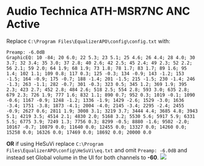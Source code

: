 # Audio Technica ATH-MSR7NC ANC Active
Replace `C:\Program Files\EqualizerAPO\config\config.txt` with:
```
Preamp: -6.0dB
GraphicEQ: 10 -84; 20 6.0; 22 5.3; 23 5.1; 25 4.6; 26 4.4; 28 4.0; 30 3.7; 32 3.4; 35 3.0; 37 2.8; 40 2.6; 42 2.5; 45 2.4; 49 2.3; 52 2.2; 56 2.1; 59 2.0; 64 1.9; 68 1.9; 73 1.8; 78 1.7; 83 1.7; 89 1.6; 95 1.4; 102 1.1; 109 0.8; 117 0.3; 125 -0.3; 134 -0.9; 143 -1.2; 153 -1.5; 164 -0.9; 175 -0.7; 188 -1.4; 201 -1.5; 215 -1.5; 230 -1.4; 246 -1.3; 263 -1.1; 282 -0.7; 301 -0.3; 323 0.5; 345 1.2; 369 1.9; 395 2.3; 423 2.7; 452 2.8; 484 2.6; 518 2.5; 554 2.8; 593 3.0; 635 2.8; 679 2.3; 726 1.9; 777 1.6; 832 1.1; 890 0.7; 952 0.3; 1019 -0.1; 1090 -0.6; 1167 -0.9; 1248 -1.2; 1336 -1.9; 1429 -2.6; 1529 -3.0; 1636 -3.4; 1751 -3.8; 1873 -4.1; 2004 -4.0; 2145 -3.4; 2295 -2.4; 2455 -0.9; 2627 0.6; 2811 1.9; 3008 3.1; 3219 3.7; 3444 4.4; 3685 4.8; 3943 5.1; 4219 3.5; 4514 2.1; 4830 2.0; 5168 3.2; 5530 5.6; 5917 5.9; 6331 5.5; 6775 3.9; 7249 1.3; 7756 0.3; 8299 -0.5; 8880 -1.6; 9502 -2.0; 10167 -0.7; 10879 0.0; 11640 0.0; 12455 0.0; 13327 0.0; 14260 0.0; 15258 0.0; 16326 0.0; 17469 0.0; 18692 0.0; 20000 0.0
```
**OR** if using HeSuVi replace `C:\Program Files\EqualizerAPO\config\HeSuVi\eq.txt` and omit `Preamp: -6.0dB` and instead set Global volume in the UI for both channels to **-60**.
![](https://raw.githubusercontent.com/jaakkopasanen/AutoEq/master/results/Innerfidelity%202017/innerfidelity/onear/Audio%20Technica%20ATH-MSR7NC%20ANC%20Active/Audio%20Technica%20ATH-MSR7NC%20ANC%20Active.png)